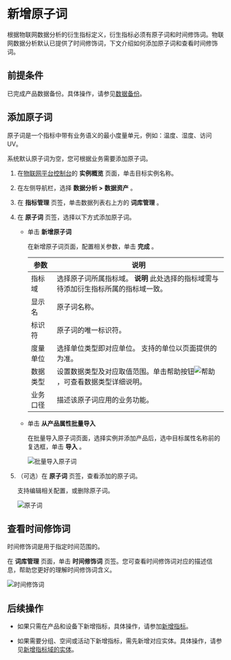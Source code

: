 新增原子词 
==========================

根据物联网数据分析的衍生指标定义，衍生指标必须有原子词和时间修饰词。物联网数据分析默认已提供了时间修饰词，下文介绍如何添加原子词和查看时间修饰词。

前提条件 
-------------------------

已完成产品数据备份。具体操作，请参见[数据备份](/cn.zh-CN/数据存储备份/数据备份.md)。

添加原子词 
--------------------------

原子词是一个指标中带有业务语义的最小度量单元，例如：温度、湿度、访问UV。

系统默认原子词为空，您可根据业务需要添加原子词。

1. 在[物联网平台控制台](http://iot.console.aliyun.com/)的 **实例概览** 页面，单击目标实例名称。

   

2. 在左侧导航栏，选择 **数据分析 \>** **数据资产** 。

   

3. 在 **指标管理** 页签，单击数据列表右上方的 **词库管理** 。

   

4. 在 **原子词** 页签，选择以下方式添加原子词。

   * 单击 **新增原子词** 

     在新增原子词页面，配置相关参数，单击 **完成** 。
     

     |  参数  |                                                                  说明                                                                   |
     |------|---------------------------------------------------------------------------------------------------------------------------------------|
     | 指标域  | 选择原子词所属指标域。 **说明** 此处选择的指标域需与待添加衍生指标所属的指标域一致。                                                                         |
     | 显示名  | 原子词名称。                                                                                                                                |
     | 标识符  | 原子词的唯一标识符。                                                                                                                            |
     | 度量单位 | 选择单位类型即对应单位。 支持的单位以页面提供的为准。                                                                                           |
     | 数据类型 | 设置数据类型及对应取值范围。单击帮助按钮![帮助](https://static-aliyun-doc.oss-accelerate.aliyuncs.com/assets/img/zh-CN/4192260161/p212471.png)，可查看数据类型详细说明。 |
     | 业务口径 | 描述该原子词应用的业务功能。                                                                                                                        |

     
   
   * 单击 **从产品属性批量导入** 

     在批量导入原子词页面，选择实例并添加产品后，选中目标属性名称前的复选框，单击 **导入** 。

     ![批量导入原子词](https://static-aliyun-doc.oss-accelerate.aliyuncs.com/assets/img/zh-CN/5192260161/p170959.png)
     
   

   

5. （可选）在 **原子词** 页签，查看添加的原子词。

   支持编辑相关配置，或删除原子词。

   ![原子词](https://static-aliyun-doc.oss-accelerate.aliyuncs.com/assets/img/zh-CN/5192260161/p171183.png)
   




查看时间修饰词 
----------------------------

时间修饰词是用于指定时间范围的。

在 **词库管理** 页面，单击 **时间修饰词** 页签。您可查看时间修饰词对应的描述信息，帮助您更好的理解时间修饰词含义。

![时间修饰词](https://static-aliyun-doc.oss-accelerate.aliyuncs.com/assets/img/zh-CN/9836533061/p170961.png)

后续操作 
-------------------------

* 如果只需在产品和设备下新增指标，具体操作，请参加[新增指标](/cn.zh-CN/数据资产管理/指标管理/新增指标.md)。

  

* 如果需要分组、空间或活动下新增指标，需先新增对应实体。具体操作，请参见[新增指标域的实体](/cn.zh-CN/数据资产管理/指标管理/新增指标域的实体.md)。

  



